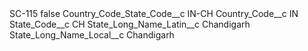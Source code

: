 <?xml version="1.0" encoding="UTF-8"?>
<CustomMetadata xmlns="http://soap.sforce.com/2006/04/metadata" xmlns:xsi="http://www.w3.org/2001/XMLSchema-instance" xmlns:xsd="http://www.w3.org/2001/XMLSchema">
    <label>SC-115</label>
    <protected>false</protected>
    <values>
        <field>Country_Code_State_Code__c</field>
        <value xsi:type="xsd:string">IN-CH</value>
    </values>
    <values>
        <field>Country_Code__c</field>
        <value xsi:type="xsd:string">IN</value>
    </values>
    <values>
        <field>State_Code__c</field>
        <value xsi:type="xsd:string">CH</value>
    </values>
    <values>
        <field>State_Long_Name_Latin__c</field>
        <value xsi:type="xsd:string">Chandigarh</value>
    </values>
    <values>
        <field>State_Long_Name_Local__c</field>
        <value xsi:type="xsd:string">Chandigarh</value>
    </values>
</CustomMetadata>
